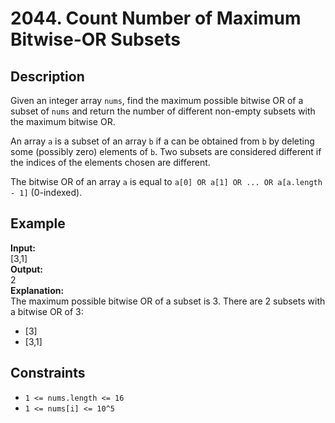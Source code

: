 # 2044. Count Number of Maximum Bitwise-OR Subsets

## Description

Given an integer array `nums`, find the maximum possible bitwise OR of a subset of `nums` and return the number of different non-empty subsets with the maximum bitwise OR.

An array `a` is a subset of an array `b` if a can be obtained from `b` by deleting some (possibly zero) elements of `b`. Two subsets are considered different if the indices of the elements chosen are different.

The bitwise OR of an array `a` is equal to `a[0] OR a[1] OR ... OR a[a.length - 1]` (0-indexed).

## Example

**Input:**  
[3,1]
<br>
**Output:**
<br>
2
<br>
**Explanation:**
<br>
The maximum possible bitwise OR of a subset is 3. There are 2 subsets with a bitwise OR of 3:  
- [3]
- [3,1]

## Constraints

- `1 <= nums.length <= 16`
- `1 <= nums[i] <= 10^5` 
